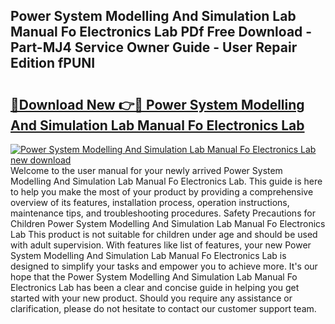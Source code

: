 ## Power System Modelling And Simulation Lab Manual Fo Electronics Lab PDf Free Download - Part-MJ4 Service Owner Guide - User Repair Edition fPUNI

# <h2><a href="http://bc78845.oget.top/?id=Power+System+Modelling+And+Simulation+Lab+Manual+Fo+Electronics+Lab">🔗Download New 👉🔴 Power System Modelling And Simulation Lab Manual Fo Electronics Lab</a></h2>

[![Power System Modelling And Simulation Lab Manual Fo Electronics Lab new download](https://i.imgur.com/5g1atiW.png)](http://bc78845.oget.top/?id=Power+System+Modelling+And+Simulation+Lab+Manual+Fo+Electronics+Lab)
Welcome to the user manual for your newly arrived Power System Modelling And Simulation Lab Manual Fo Electronics Lab. This guide is here to help you make the most of your product by providing a comprehensive overview of its features, installation process, operation instructions, maintenance tips, and troubleshooting procedures. Safety Precautions for Children Power System Modelling And Simulation Lab Manual Fo Electronics Lab This product is not suitable for children under age and should be used with adult supervision. With features like list of features, your new Power System Modelling And Simulation Lab Manual Fo Electronics Lab is designed to simplify your tasks and empower you to achieve more. It's our hope that the Power System Modelling And Simulation Lab Manual Fo Electronics Lab has been a clear and concise guide in helping you get started with your new product. Should you require any assistance or clarification, please do not hesitate to contact our customer support team.
